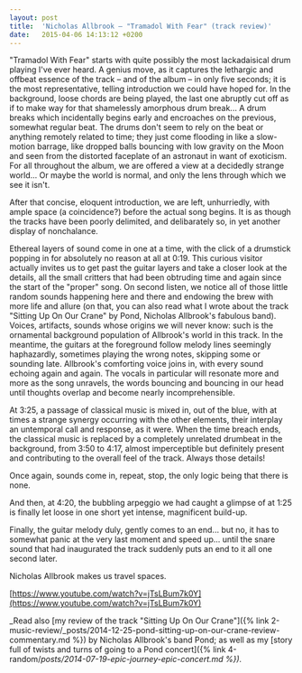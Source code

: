 ```yaml
---
layout: post
title:  'Nicholas Allbrook — "Tramadol With Fear" (track review)'
date:   2015-04-06 14:13:12 +0200
---
```


"Tramadol With Fear" starts with quite possibly the most lackadaisical drum playing I've ever heard. A genius move, as it captures the lethargic and offbeat essence of the track – and of the album – in only five seconds; it is the most representative, telling introduction we could have hoped for. In the background, loose chords are being played, the last one abruptly cut off as if to make way for that shamelessly amorphous drum break... A drum breaks which incidentally begins early and encroaches on the previous, somewhat regular beat. The drums don't seem to rely on the beat or anything remotely related to time; they just come flooding in like a slow-motion barrage, like dropped balls bouncing with low gravity on the Moon and seen from the distorted faceplate of an astronaut in want of exoticism. For all throughout the album, we are offered a view at a decidedly strange world... Or maybe the world is normal, and only the lens through which we see it isn't.

After that concise, eloquent introduction, we are left, unhurriedly, with ample space (a coincidence?) before the actual song begins. It is as though the tracks have been poorly delimited, and delibarately so, in yet another display of nonchalance.

Ethereal layers of sound come in one at a time, with the click of a drumstick popping in for absolutely no reason at all at 0:19. This curious visitor actually invites us to get past the guitar layers and take a closer look at the details, all the small critters that had been obtruding time and again since the start of the "proper" song. On second listen, we notice all of those little random sounds happening here and there and endowing the brew with more life and allure (on that, you can also read what I wrote about the track "Sitting Up On Our Crane" by Pond, Nicholas Allbrook's fabulous band). Voices, artifacts, sounds whose origins we will never know: such is the ornamental background population of Allbrook's world in this track. In the meantime, the guitars at the foreground follow melody lines seemingly haphazardly, sometimes playing the wrong notes, skipping some or sounding late. Allbrook's comforting voice joins in, with every sound echoing again and again. The vocals in particular will resonate more and more as the song unravels, the words bouncing and bouncing in our head until thoughts overlap and become nearly incomprehensible.

At 3:25, a passage of classical music is mixed in, out of the blue, with at times a strange synergy occurring with the other elements, their interplay an untemporal call and response, as it were. When the time breach ends, the classical music is replaced by a completely unrelated drumbeat in the background, from 3:50 to 4:17, almost imperceptible but definitely present and contributing to the overall feel of the track. Always those details!

Once again, sounds come in, repeat, stop, the only logic being that there is none.

And then, at 4:20, the bubbling arpeggio we had caught a glimpse of at 1:25 is finally let loose in one short yet intense, magnificent build-up.

Finally, the guitar melody duly, gently comes to an end... but no, it has to somewhat panic at the very last moment and speed up... until the snare sound that had inaugurated the track suddenly puts an end to it all one second later.

Nicholas Allbrook makes us travel spaces.

[https://www.youtube.com/watch?v=jTsLBum7k0Y](https://www.youtube.com/watch?v=jTsLBum7k0Y)

_Read also [my review of the track "Sitting Up On Our Crane"]({% link 2-music-review/_posts/2014-12-25-pond-sitting-up-on-our-crane-review-commentary.md %}) by Nicholas Allbrook's band Pond; as well as my [story full of twists and turns of going to a Pond concert]({% link 4-random/_posts/2014-07-19-epic-journey-epic-concert.md %})._